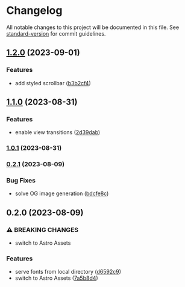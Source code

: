 # Changelog

All notable changes to this project will be documented in this file. See [standard-version](https://github.com/conventional-changelog/standard-version) for commit guidelines.

## [1.2.0](https://github.com/ElianCodes/brutal/compare/v1.1.0...v1.2.0) (2023-09-01)


### Features

* add styled scrollbar ([b3b2cf4](https://github.com/ElianCodes/brutal/commit/b3b2cf4c9a7a865d06e9a3450472e834c2b9c01b))

## [1.1.0](https://github.com/ElianCodes/brutal/compare/v1.0.1...v1.1.0) (2023-08-31)


### Features

* enable view transitions ([2d39dab](https://github.com/ElianCodes/brutal/commit/2d39dab6a42dda71773666b2eade813e46334b22))

### [1.0.1](https://github.com/ElianCodes/brutal/compare/v1.0.0...v1.0.1) (2023-08-31)

### [0.2.1](https://github.com/ElianCodes/brutal/compare/v0.2.0...v0.2.1) (2023-08-09)


### Bug Fixes

* solve OG image generation ([bdcfe8c](https://github.com/ElianCodes/brutal/commit/bdcfe8c11c99ffe144235284de6a1c06dc481dab))

## 0.2.0 (2023-08-09)


### ⚠ BREAKING CHANGES

* switch to Astro Assets

### Features

* serve fonts from local directory ([d6592c9](https://github.com/ElianCodes/brutal/commit/d6592c916a223847d15fe4464d05ff9349964304))
* switch to Astro Assets ([7a5b8d4](https://github.com/ElianCodes/brutal/commit/7a5b8d459dda6156e714b9b0419414b4675c18eb))
